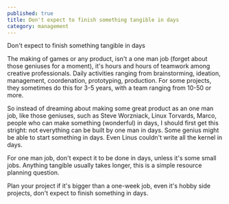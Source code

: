 ```yaml
---
published: true
title: Don't expect to finish something tangible in days
category: management
---
```

Don't expect to finish something tangible in days

The making of games or any product, isn't a one man job (forget about those geniuses for a moment), it's hours and hours of teamwork among creative professionals. Daily activities ranging from brainstorming, ideation, management, coordenation, prototyping, production. For some projects, they sometimes do this for 3-5 years, with a team ranging from 10-50 or more.

So instead of dreaming about making some great product as an one man job, like those geniuses, such as Steve Worzniack, Linux Torvards, Marco, people who can make something (wonderful) in days, I should first get this stright: not everything can be built by one man in days. Some genius might be able to start something in days. Even Linus couldn't write all the kernel in days.

For one man job, don't expect it to be done in days, unless it's some small jobs. Anything tangible usually takes longer, this is a simple resource planning question.

Plan your project if it's bigger than a one-week job, even it's hobby side projects, don't expect to finish something in days.